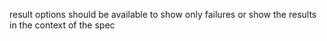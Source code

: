 result options should be available to show only failures or show the results in the context of the spec